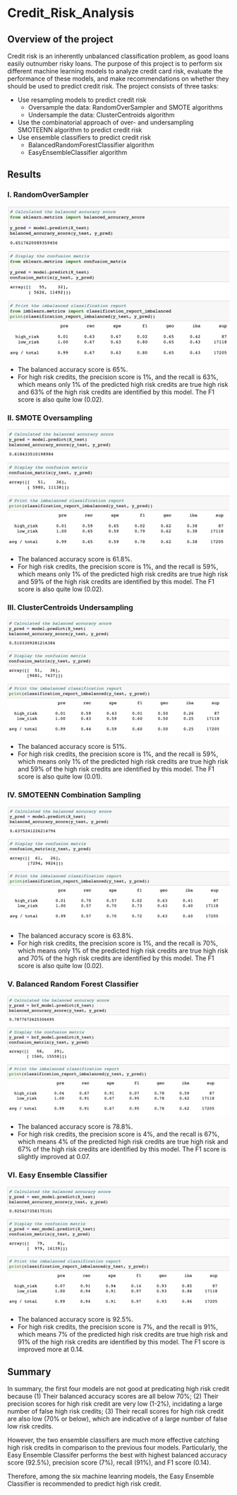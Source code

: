 # Credit_Risk_Analysis
## Overview of the project
Credit risk is an inherently unbalanced classification problem, as good loans easily outnumber risky loans. The purpose of this project is to perform six different machine learning models to analyze credit card risk, evaluate the performance of these models, and make recommendations on whether they should be used to predict credit risk. The project consists of three tasks:
* Use resampling models to predict credit risk
    * Oversample the data: RandomOverSampler and SMOTE algorithms
    * Undersample the data: ClusterCentroids algorithm
* Use the combinatorial approach of over- and undersampling SMOTEENN algorithm to predict credit risk
* Use ensemble classifiers to predict credit risk
    * BalancedRandomForestClassifier algorithm
    * EasyEnsembleClassifier algorithm

## Results
### I. RandomOverSampler
![RandomOverSampleing](Resources/images/RandomOverSampling.png)
* The balanced accuracy score is 65%.
* For high risk credits, the precision score is 1%, and the recall is 63%, which means only 1% of the predicted high risk credits are true high risk and 63% of the high risk credits are identified by this model. The F1 score is also quite low (0.02). 

### II. SMOTE Oversampling
![SMOTE](Resources/images/SMOTE.png)
* The balanced accuracy score is 61.8%.
* For high risk credits, the precision score is 1%, and the recall is 59%, which means only 1% of the predicted high risk credits are true high risk and 59% of the high risk credits are identified by this model. The F1 score is also quite low (0.02). 

### III. ClusterCentroids Undersampling
![UnderSampling](Resources/images/UnderSampling.png)
* The balanced accuracy score is 51%.
* For high risk credits, the precision score is 1%, and the recall is 59%, which means only 1% of the predicted high risk credits are true high risk and 59% of the high risk credits are identified by this model. The F1 score is also quite low (0.01).

### IV. SMOTEENN Combination Sampling
![SMOTEENN](Resources/images/SMOTEENN.png)
* The balanced accuracy score is 63.8%.
* For high risk credits, the precision score is 1%, and the recall is 70%, which means only 1% of the predicted high risk credits are true high risk and 70% of the high risk credits are identified by this model. The F1 score is also quite low (0.02).

### V. Balanced Random Forest Classifier
![BRFensemble](Resources/images/BRFensemble.png)
* The balanced accuracy score is 78.8%.
* For high risk credits, the precision score is 4%, and the recall is 67%, which means 4% of the predicted high risk credits are true high risk and 67% of the high risk credits are identified by this model. The F1 score is slightly improved at 0.07.

### VI. Easy Ensemble Classifier
![EasyEnsembleClassifier](Resources/images/EasyEnsembleClassifer.png)
* The balanced accuracy score is 92.5%.
* For high risk credits, the precision score is 7%, and the recall is 91%, which means 7% of the predicted high risk credits are true high risk and 91% of the high risk credits are identified by this model. The F1 score is improved more at 0.14.

## Summary
In summary, the first four models are not good at predicating high risk credit because (1) Their balanced accuracy scores are all below 70%; (2) Their precision scores for high risk credit are very low (1-2%), incidating a large number of false high risk credits; (3) Their recall scores for high risk credit are also low (70% or below), which are indicative of a large number of false low risk credits. 

However, the two ensemble classifiers are much more effective catching high risk credits in comparison to the previous four models. Particularly, the Easy Ensemble Classifer performs the best with highest balanced accuracy score (92.5%), precision score (7%), recall (91%), and F1 score (0.14).  

Therefore, among the six machine leanring models, the Easy Ensemble Classifier is recommended to predict high risk credit.  
